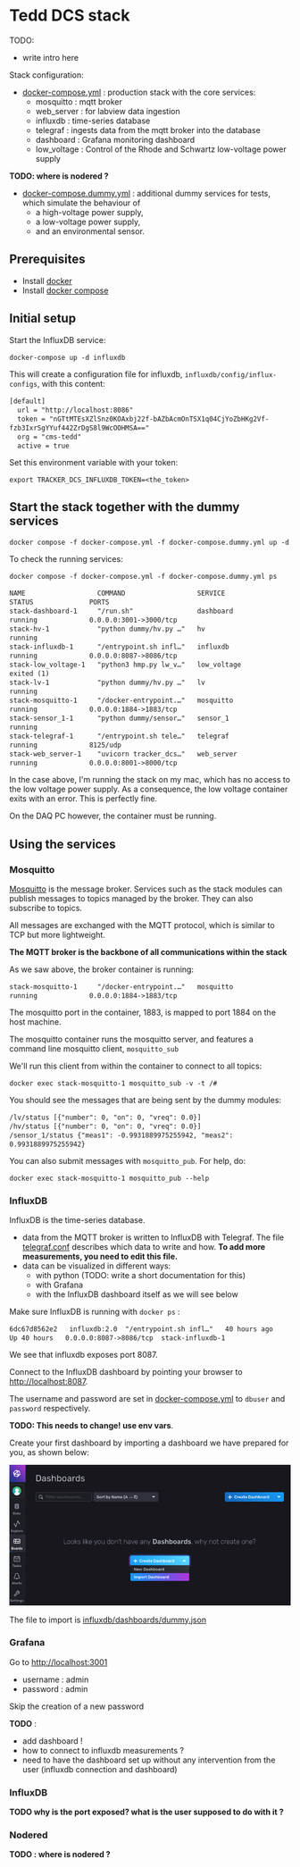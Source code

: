 # Tedd DCS stack

TODO:  

* write intro here

Stack configuration: 

* [docker-compose.yml](docker-compose.yml) : production stack with the core services: 
  * mosquitto : mqtt broker
  * web_server : for labview data ingestion
  * influxdb : time-series database
  * telegraf : ingests data from the mqtt broker into the database
  * dashboard : Grafana monitoring dashboard
  * low_voltage : Control of the Rhode and Schwartz low-voltage power supply

**TODO: where is nodered ?** 
  

* [docker-compose.dummy.yml](docker-compose.dummy.yml) : 
additional dummy services for tests, which simulate the behaviour of 
  * a high-voltage power supply, 
  * a low-voltage power supply, 
  * and an environmental sensor. 

## Prerequisites

* Install [docker](https://docs.docker.com/get-docker/)
* Install [docker compose](https://docs.docker.com/compose/install/)

## Initial setup 

Start the InfluxDB service: 

```
docker-compose up -d influxdb
```

This will create a configuration file for influxdb, `influxdb/config/influx-configs`, 
with this content: 

```shell
[default]
  url = "http://localhost:8086"
  token = "nGTtMTEsXZlSnz0KOAxbj22f-bAZbAcmOnTSX1q04CjYoZbHKg2Vf-fzb3IxrSgYYuf442ZrDgS8l9WcOOHMSA=="
  org = "cms-tedd"
  active = true
```

Set this environment variable with your token: 

```shell
export TRACKER_DCS_INFLUXDB_TOKEN=<the_token>
```



## Start the stack together with the dummy services 

```
docker compose -f docker-compose.yml -f docker-compose.dummy.yml up -d 
```

To check the running services:

```
docker compose -f docker-compose.yml -f docker-compose.dummy.yml ps 
```

```
NAME                  COMMAND                  SERVICE             STATUS              PORTS
stack-dashboard-1     "/run.sh"                dashboard           running             0.0.0.0:3001->3000/tcp
stack-hv-1            "python dummy/hv.py …"   hv                  running             
stack-influxdb-1      "/entrypoint.sh infl…"   influxdb            running             0.0.0.0:8087->8086/tcp
stack-low_voltage-1   "python3 hmp.py lw_v…"   low_voltage         exited (1)          
stack-lv-1            "python dummy/hv.py …"   lv                  running             
stack-mosquitto-1     "/docker-entrypoint.…"   mosquitto           running             0.0.0.0:1884->1883/tcp
stack-sensor_1-1      "python dummy/sensor…"   sensor_1            running             
stack-telegraf-1      "/entrypoint.sh tele…"   telegraf            running             8125/udp
stack-web_server-1    "uvicorn tracker_dcs…"   web_server          running             0.0.0.0:8001->8000/tcp
```

In the case above, I'm running the stack on my mac, which has no access to 
the low voltage power supply. As a consequence, the low voltage container 
exits with an error. This is perfectly fine. 

On the DAQ PC however, the container must be running.

## Using the services 

### Mosquitto

[Mosquitto](https://mosquitto.org/) is the message broker. 
Services such as the stack modules can publish messages to topics managed by 
the broker. They can also subscribe to topics.

All messages are exchanged with the MQTT protocol, which is similar to TCP 
but more lightweight. 

**The MQTT broker is the backbone of all communications within the stack**

As we saw above, the broker container is running: 

```shell
stack-mosquitto-1     "/docker-entrypoint.…"   mosquitto           running             0.0.0.0:1884->1883/tcp
```

The mosquitto port in the container, 1883, is mapped to port 1884 on the host
machine. 

The mosquitto container runs the mosquitto server, and features a command line
mosquitto client, `mosquitto_sub`

We'll run this client from within the container to connect to all topics: 

```
docker exec stack-mosquitto-1 mosquitto_sub -v -t /#
```

You should see the messages that are being sent by the dummy modules: 

```
/lv/status [{"number": 0, "on": 0, "vreq": 0.0}]
/hv/status [{"number": 0, "on": 0, "vreq": 0.0}]
/sensor_1/status {"meas1": -0.9931889975255942, "meas2": 0.9931889975255942}
```

You can also submit messages with `mosquitto_pub`. For help, do: 

```shell
docker exec stack-mosquitto-1 mosquitto_pub --help 
```

### InfluxDB

InfluxDB is the time-series database.

* data from the MQTT broker is written to InfluxDB with Telegraf.
The file [telegraf.conf](telegraf.conf) describes which data to write and how.
**To add more measurements, you need to edit this file.** 
* data can be visualized in different ways: 
  * with python (TODO: write a short documentation for this)
  * with Grafana
  * with the InfluxDB dashboard itself as we will see below

Make sure InfluxDB is running with `docker ps` : 

```shell
6dc67d8562e2   influxdb:2.0  "/entrypoint.sh infl…"   40 hours ago   Up 40 hours   0.0.0.0:8087->8086/tcp  stack-influxdb-1
```

We see that influxdb exposes port 8087. 

Connect to the InfluxDB dashboard by pointing your browser to 
[http://localhost:8087](http://localhost:8087).

The username and password are set in [docker-compose.yml](docker-compose.yml) to
 `dbuser` and `password` respectively. 

**TODO: This needs to change! use env vars**. 

Create your first dashboard by importing a dashboard we have prepared for you,
as shown below: 

![](doc/images/influxdb_dashboard/import_dashboard.png)

The file to import is [influxdb/dashboards/dummy.json](influxdb/dashboards/dummy.json)

### Grafana

Go to [http://localhost:3001](http://localhost:3001)

* username : admin
* password : admin 

Skip the creation of a new password

**TODO** : 

* add dashboard ! 
* how to connect to influxdb measurements ? 
* need to have the dashboard set up without any intervention from the user (influxdb connection and dashboard)

### InfluxDB

**TODO why is the port exposed? what is the user supposed to do with it ?**

### Nodered 

**TODO : where is nodered ?**


